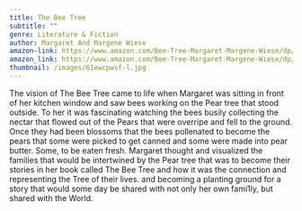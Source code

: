 ```yaml
---
title: The Bee Tree
subtitle: ""
genre: Literature & Fiction
author: Margaret And Margene Wiese
amazon-link: https://www.amazon.com/Bee-Tree-Margaret-Margene-Wiese/dp/1648953123/ref=sr_1_1?crid=33YMLO8MDN6MG&keywords=9781648953125&qid=1642666719&sprefix=9781648953125%2Caps%2C546&sr=8-1
amazon_link: https://www.amazon.com/Bee-Tree-Margaret-Margene-Wiese/dp/1648953123/ref=sr_1_1?crid=33YMLO8MDN6MG&keywords=9781648953125&qid=1642666719&sprefix=9781648953125%2Caps%2C546&sr=8-1
thumbnail: /images/61ewcpwsf-l.jpg
---
```

The vision of The Bee Tree came to life when Margaret was sitting in front of her kitchen window and saw bees working on the Pear tree that stood outside. To her it was fascinating watching the bees busily collecting the nectar that flowed out of the Pears that were overripe and fell to the ground. Once they had been blossoms that the bees pollenated to become the pears that some were picked to get canned and some were made into pear butter. Some, to be eaten fresh. Margaret thought and visualized the families that would be intertwined by the Pear tree that was to become their stories in her book called The Bee Tree and how it was the connection and representing the Tree of their lives. and becoming a planting ground for a story that would some day be shared with not only her own fami1ly, but shared with the World.
